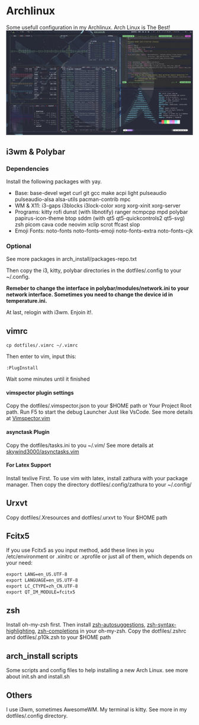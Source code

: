 # Archlinux
Some usefull configuration in my Archlinux.
Arch Linux is The Best!
![screenshots](./Pictures/screenshots/screenshot.png)

## i3wm & Polybar
### Dependencies
Install the following packages with yay.
- Base: 
  base-devel wget curl git gcc make acpi light pulseaudio pulseaudio-alsa alsa-utils pacman-contrib mpc
- WM & X11:
  i3-gaps i3blocks i3lock-color xorg xorg-xinit xorg-server
- Programs:
  kitty rofi dunst (with libnotify) ranger ncmpcpp mpd polybar papirus-icon-theme btop sddm (with qt5 qt5-quickcontrols2 qt5-svg) zsh picom cava code neovim xclip scrot ffcast slop
- Emoji Fonts: 
  noto-fonts noto-fonts-emoji noto-fonts-extra noto-fonts-cjk

### Optional
See more packages in arch_install/packages-repo.txt

Then copy the i3, kitty, polybar directories in the dotfiles/.config to your ~/.config.

**Remeber to change the interface in polybar/modules/network.ini to your network interface. Sometimes you
need to change the device id in temperature.ini.**

At last, relogin with i3wm. Enjoin it!.

## vimrc
```
cp dotfiles/.vimrc ~/.vimrc
```
Then enter to vim, input this:
```
:PlugInstall
```
Wait some minutes until it finished
#### vimspector plugin settings
Copy the dotfiles/.vimspector.json to your $HOME path or Your Project Root path.
Run F5 to start the debug Launcher Just like VsCode.
See more details at [Vimspector.vim](https://github.com/puremourning/vimspector#installation)
#### asynctask Plugin
Copy the dotfiles/tasks.ini to you ~/.vim/
See more details at [skywind3000/asynctasks.vim](https://github.com/skywind3000/asynctasks.vim)
#### For Latex Support
Install texlive First.
To use vim with latex, install zathura with your package manager.
Then copy the directory dotfiles/.config/zathura to your ~/.config/

## Urxvt
Copy dotfiles/.Xresources and dotfiles/.urxvt to Your $HOME path

## Fcitx5
If you use Fcitx5 as you input method, add these lines in you /etc/environment or .xinitrc or .xprofile or
just all of them, which depends on your need:
```
export LANG=en_US.UTF-8
export LANGUAGE=en_US.UTF-8
export LC_CTYPE=zh_CN.UTF-8
export QT_IM_MODULE=fcitx5
```
## zsh
Install oh-my-zsh first.
Then install [zsh-autosuggestions](https://github.com/zsh-users/zsh-autosuggestions), [zsh-syntax-highlighting](https://github.com/zsh-users/zsh-syntax-highlighting), [zsh-completions](https://github.com/zsh-users/zsh-completions) in your oh-my-zsh.
Copy the dotfiles/.zshrc and dotfiles/.p10k.zsh to your $HOME path

## arch_install scripts
Some scripts and config files to help installing a new Arch Linux.
see more about init.sh and install.sh

## Others
I use i3wm, sometimes AwesomeWM. My terminal is kitty. See more in my dotfiles/.config directory.

